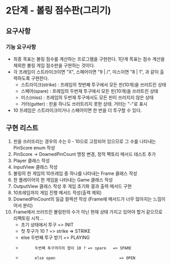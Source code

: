 # 2단계 - 볼링 점수판(그리기)

## 요구사항
### 기능 요구사항
* 최종 목표는 볼링 점수를 계산하는 프로그램을 구현한다. 1단계 목표는 점수 계산을 제외한 볼링 게임 점수판을 구현하는 것이다.
* 각 프레임이 스트라이크이면 "X", 스페어이면 "9 | /", 미스이면 "8 | 1", 과 같이 출력하도록 구현한다.
    * 스트라이크(strike) : 프레임의 첫번째 투구에서 모든 핀(10개)을 쓰러트린 상태
    * 스페어(spare) : 프레임의 두번재 투구에서 모든 핀(10개)을 쓰러트린 상태
    * 미스(miss) : 프레임의 두번재 투구에서도 모든 핀이 쓰러지지 않은 상태
    * 거터(gutter) : 핀을 하나도 쓰러트리지 못한 상태. 거터는 "-"로 표시
* 10 프레임은 스트라이크이거나 스페어이면 한 번을 더 투구할 수 있다.

## 구현 리스트
1. 핀을 쓰러뜨리는 경우의 수는 0 - 10으로 고정되어 있으므로 그 수를 나타내는 PinScore enum 작성 
2. PinScore -> DownedPinCount 명칭 변경, 정적 팩토리 메서드 테스트 추가
3. Player 클래스 작성
4. InputView 클래스 작성
5. 볼링의 한 게임의 10프레임 중 하나를 나타내는 Frame 클래스 작성
6. 한 플레이어의 한 게임을 나타내는 Game 클래스 작성
7. OutputView 클래스 작성 후 게임 초기화 결과 출력 메서드 구현
8. 10프레임까지 게임 진행 메서드 작성(출력 제외)
9. DownedPinCount의 일급 컬렉션 작성 (Frame에 메서드가 너무 많아지는 느낌이어서 분리)
10. Frame에서 쓰러뜨린 볼링핀의 수가 아닌 현재 상태 가지고 있어야 할거 같으므로 리팩토링 시작...
    * 초기 상태에서 투구                                => INIT 
    *   첫 투구가 10 ? => strike                       => STRIKE
    *   else 두번째 투구 받기                          => PLAYING 
    *           두번째 투구까지의 합이 10 ? => spare   => SPARE
    *           else open                            => OPEN

